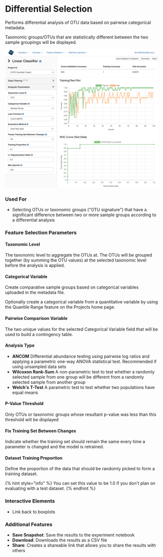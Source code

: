 # Differential Selection

Performs differential analysis of OTU data based on pairwise categorical metadata.

Taxonomic groups/OTUs that are statistically different between the two sample groupings will be displayed.

![](.gitbook/assets/image%20%2832%29.png)

### Used For

* Selecting OTUs or taxonomic groups \("OTU signature"\) that have a significant difference between two or more sample groups according to a differential analysis

### Feature Selection Parameters

#### Taxonomic Level

The taxonomic level to aggregate the OTUs at. The OTUs will be grouped together \(by summing the OTU values\) at the selected taxonomic level before the analysis is applied.

#### Categorical Variable

Create comparative sample groups based on categorical variables uploaded in the metadata file. 

Optionally create a categorical variable from a quantitative variable by using the Quantile Range feature on the Projects home page. 

#### Pairwise Comparison Variable

The two unique values for the selected Categorical Variable field that will be used to build a contingency table.

#### Analysis Type

* **ANCOM** Differential abundance testing using pairwise log ratios and applying a parametric one-way ANOVA statistical test. Recommended if using unsampled data sets
* **Wilcoxon Rank-Sum** A non-parametric test to test whether a randomly selected sample from one group will be different from a randomly selected sample from another group
* **Welch's T-Test** A parametric test to test whether two populations have equal means

#### P-Value Threshold

Only OTUs or taxonomic groups whose resultant p-value was less than this threshold will be displayed

#### Fix Training Set Between Changes

Indicate whether the training set should remain the same every time a parameter is changed and the model is retrained.

#### Dataset Training Proportion

Define the proportion of the data that should be randomly picked to form a training dataset. 

{% hint style="info" %}
You can set this value to be 1.0 if you don't plan on evaluating with a test dataset.
{% endhint %}

#### 

### Interactive Elements

* Link back to boxplots

### Additional Features

* **Save Snapshot**: Save the results to the experiment notebook
* **Download**: Downloads the results as a CSV file
* **Share**: Creates a shareable link that allows you to share the results with others

